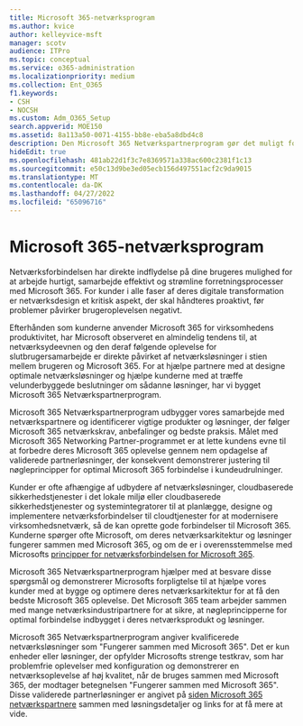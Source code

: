 ```yaml
---
title: Microsoft 365-netværksprogram
ms.author: kvice
author: kelleyvice-msft
manager: scotv
audience: ITPro
ms.topic: conceptual
ms.service: o365-administration
ms.localizationpriority: medium
ms.collection: Ent_O365
f1.keywords:
- CSH
- NOCSH
ms.custom: Adm_O365_Setup
search.appverid: MOE150
ms.assetid: 8a113a50-0071-4155-bb8e-eba5a8dbd4c8
description: Den Microsoft 365 Netværkspartnerprogram gør det muligt for enheden at blive certificeret, når den arbejder med Microsoft 365.
hideEdit: true
ms.openlocfilehash: 481ab22d1f3c7e8369571a338ac600c2381f1c13
ms.sourcegitcommit: e50c13d9be3ed05ecb156d497551acf2c9da9015
ms.translationtype: MT
ms.contentlocale: da-DK
ms.lasthandoff: 04/27/2022
ms.locfileid: "65096716"
---
```

# <a name="microsoft-365-networking-partner-program"></a>Microsoft 365-netværksprogram

Netværksforbindelsen har direkte indflydelse på dine brugeres mulighed for at arbejde hurtigt, samarbejde effektivt og strømline forretningsprocesser med Microsoft 365. For kunder i alle faser af deres digitale transformation er netværksdesign et kritisk aspekt, der skal håndteres proaktivt, før problemer påvirker brugeroplevelsen negativt.

Efterhånden som kunderne anvender Microsoft 365 for virksomhedens produktivitet, har Microsoft observeret en almindelig tendens til, at netværksydeevnen og den deraf følgende oplevelse for slutbrugersamarbejde er direkte påvirket af netværksløsninger i stien mellem brugeren og Microsoft 365. For at hjælpe partnere med at designe optimale netværksløsninger og hjælpe kunderne med at træffe velunderbyggede beslutninger om sådanne løsninger, har vi bygget Microsoft 365 Netværkspartnerprogram.

Microsoft 365 Netværkspartnerprogram udbygger vores samarbejde med netværkspartnere og identificerer vigtige produkter og løsninger, der følger Microsoft 365 netværkskrav, anbefalinger og bedste praksis. Målet med Microsoft 365 Networking Partner-programmet er at lette kundens evne til at forbedre deres Microsoft 365 oplevelse gennem nem opdagelse af validerede partnerløsninger, der konsekvent demonstrerer justering til nøgleprincipper for optimal Microsoft 365 forbindelse i kundeudrulninger.

Kunder er ofte afhængige af udbydere af netværksløsninger, cloudbaserede sikkerhedstjenester i det lokale miljø eller cloudbaserede sikkerhedstjenester og systemintegratorer til at planlægge, designe og implementere netværksforbindelser til cloudtjenester for at modernisere virksomhedsnetværk, så de kan oprette gode forbindelser til Microsoft 365. Kunderne spørger ofte Microsoft, om deres netværksarkitektur og løsninger fungerer sammen med Microsoft 365, og om de er i overensstemmelse med Microsofts [principper for netværksforbindelsen for Microsoft 365](./microsoft-365-network-connectivity-principles.md).

Microsoft 365 Netværkspartnerprogram hjælper med at besvare disse spørgsmål og demonstrerer Microsofts forpligtelse til at hjælpe vores kunder med at bygge og optimere deres netværksarkitektur for at få den bedste Microsoft 365 oplevelse. Det Microsoft 365 team arbejder sammen med mange netværksindustripartnere for at sikre, at nøgleprincipperne for optimal forbindelse indbygget i deres netværksprodukt og løsninger.

Microsoft 365 Netværkspartnerprogram angiver kvalificerede netværksløsninger som "Fungerer sammen med Microsoft 365". Det er kun enheder eller løsninger, der opfylder Microsofts strenge testkrav, som har problemfrie oplevelser med konfiguration og demonstrerer en netværksoplevelse af høj kvalitet, når de bruges sammen med Microsoft 365, der modtager betegnelsen "Fungerer sammen med Microsoft 365". Disse validerede partnerløsninger er angivet på [siden Microsoft 365 netværkspartnere](https://cloudpartners.transform.microsoft.com/m365networkingpartners) sammen med løsningsdetaljer og links for at få mere at vide.
